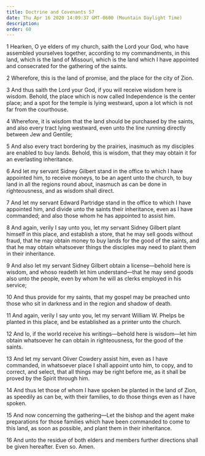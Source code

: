 ```yaml
---
title: Doctrine and Covenants 57
date: Thu Apr 16 2020 14:09:37 GMT-0600 (Mountain Daylight Time)
description: 
order: 60
---
```


<p>
  1 Hearken, O ye elders of my church, saith the Lord your God, who have
  assembled yourselves together, according to my commandments, in this land,
  which is the land of Missouri, which is the land which I have appointed and
  consecrated for the gathering of the saints.
</p>
<p>
  2 Wherefore, this is the land of promise, and the place for the city of Zion.
</p>
<p>
  3 And thus saith the Lord your God, if you will receive wisdom here is wisdom.
  Behold, the place which is now called Independence is the center place; and a
  spot for the temple is lying westward, upon a lot which is not far from the
  courthouse.
</p>
<p>
  4 Wherefore, it is wisdom that the land should be purchased by the saints, and
  also every tract lying westward, even unto the line running directly between
  Jew and Gentile;
</p>
<p>
  5 And also every tract bordering by the prairies, inasmuch as my disciples are
  enabled to buy lands. Behold, this is wisdom, that they may obtain it for an
  everlasting inheritance.
</p>
<p>
  6 And let my servant Sidney Gilbert stand in the office to which I have
  appointed him, to receive moneys, to be an agent unto the church, to buy land
  in all the regions round about, inasmuch as can be done in righteousness, and
  as wisdom shall direct.
</p>
<p>
  7 And let my servant Edward Partridge stand in the office to which I have
  appointed him, and divide unto the saints their inheritance, even as I have
  commanded; and also those whom he has appointed to assist him.
</p>
<p>
  8 And again, verily I say unto you, let my servant Sidney Gilbert plant
  himself in this place, and establish a store, that he may sell goods without
  fraud, that he may obtain money to buy lands for the good of the saints, and
  that he may obtain whatsoever things the disciples may need to plant them in
  their inheritance.
</p>
<p>
  9 And also let my servant Sidney Gilbert obtain a license&#x2014;behold here
  is wisdom, and whoso readeth let him understand&#x2014;that he may send goods
  also unto the people, even by whom he will as clerks employed in his service;
</p>
<p>
  10 And thus provide for my saints, that my gospel may be preached unto those
  who sit in darkness and in the region and shadow of death.
</p>
<p>
  11 And again, verily I say unto you, let my servant William&#xA0;W. Phelps be
  planted in this place, and be established as a printer unto the church.
</p>
<p>
  12 And lo, if the world receive his writings&#x2014;behold here is
  wisdom&#x2014;let him obtain whatsoever he can obtain in righteousness, for
  the good of the saints.
</p>
<p>
  13 And let my servant Oliver Cowdery assist him, even as I have commanded, in
  whatsoever place I shall appoint unto him, to copy, and to correct, and
  select, that all things may be right before me, as it shall be proved by the
  Spirit through him.
</p>
<p>
  14 And thus let those of whom I have spoken be planted in the land of Zion, as
  speedily as can be, with their families, to do those things even as I have
  spoken.
</p>
<p>
  15 And now concerning the gathering&#x2014;Let the bishop and the agent make
  preparations for those families which have been commanded to come to this
  land, as soon as possible, and plant them in their inheritance.
</p>
<p>
  16 And unto the residue of both elders and members further directions shall be
  given hereafter. Even so. Amen.
</p>
